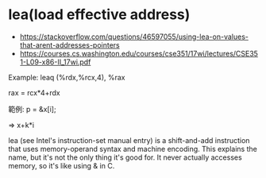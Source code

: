 # lea(load effective address)

* https://stackoverflow.com/questions/46597055/using-lea-on-values-that-arent-addresses-pointers
* https://courses.cs.washington.edu/courses/cse351/17wi/lectures/CSE351-L09-x86-II_17wi.pdf

Example: leaq (%rdx,%rcx,4), %rax

rax = rcx*4+rdx

範例: p = &x[i]; 

=> x+k*i

lea (see Intel's instruction-set manual entry) is a shift-and-add instruction that uses memory-operand syntax and machine encoding. This explains the name, but it's not the only thing it's good for. It never actually accesses memory, so it's like using & in C.